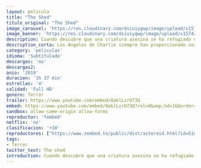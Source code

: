 ```yaml
---
layout: pelicula
title: "The Shed"
titulo_original: "The Shed"
image_carousel: 'https://res.cloudinary.com/dsiuiygwp/image/upload/v1574294843/shed-min_ylu7tv.jpg'
image_banner: 'https://res.cloudinary.com/dsiuiygwp/image/upload/v1574294844/hqdefault-min_1_p0x7ic.jpg'
description: Cuando descubre que una criatura asesina se ha refugiado en su cobertizo de herramientas, intenta luchar contra el demonio solo hasta que su amigo acosado descubre a la criatura y tiene un plan mucho más siniestro.
description_corta: Los Ángeles de Charlie siempre han proporcionado servicios de seguridad e investigación a clientes privados, y ahora la Agencia Townsend, y ahora la Agencia Townsend se ha expandido internacionalmente con las mujeres más inteligentes, valientes y
category: 'peliculas'
idioma: 'Subtitulado'
descargas: 'no'
descargas2:
anio: '2019'
duracion: '1h 37 min'
estrellas: '4'
calidad: 'Full HD'
genero: Terror
trailer: https://www.youtube.com/embed/8aklLzrU73Q
embed: https://www.youtube.com/embed/8aklLzrU73Q?rel=0&amp;hd=1&border=0&wmode=opaque&enablejsapi=1&modestbranding=1&controls=1&showinfo=1
sandbox: allow-same-origin allow-forms
reproductor: 'fembed'
netflix: 'no'
clasificacion: '+10'
reproductores: ["https://www.zembed.to/public/dist/asteroid.html?id=51d4f1424d2d3ec34bad6a58cb3cfa5d&title=The%20Shed","https://tutumeme.net/embed/player.php?u=bXQ3ajJOaW1wcFRGcEs2VW5XRGExTlRPMytmUnc3bHVwcWhoenVIUjI5SHF5TlNwc0taaG1jN2gwZHZSNTlIRHVhV2tZWitkNUtDVDNOL1ZvYW1rYjJScW9xR2g","https://player.openplay.vip/player.php?id=NDk4MA&sub=https://sub.cuevana2.io/vtt-sub/sub7/The.Shed.2019.720p.vtt","https://player.cuevana2.io/irgotoolp.php?url=eTllbW9hZHpYNURLejlaalg2T3BsYy9PMHNTV29hYWVuY3JYMEpHVm9LRm9uWlRYbTVKL3E1ZHNmcUtRMEphbmFRPT0&sub=https://sub.cuevana2.io/vtt-sub/sub7/The.Shed.2019.720p.vtt"]
tags:
- Terror
twitter_text: The shed
introduction: Cuando descubre que una criatura asesina se ha refugiado en su cobertizo de herramientas, intenta luchar contra el demonio solo hasta que su amigo acosado descubre a la criatura y tiene un plan mucho más siniestro.
---
```













